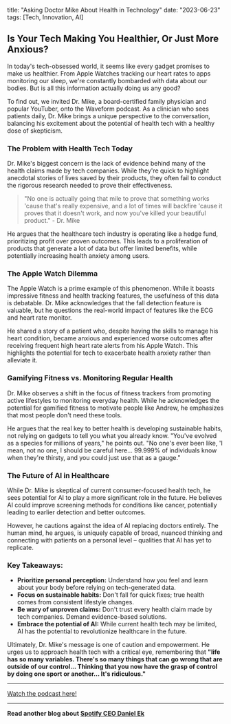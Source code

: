 

title: "Asking Doctor Mike About Health in Technology"
date: "2023-06-23"
tags: [Tech, Innovation, AI]


## Is Your Tech Making You Healthier, Or Just More Anxious?

In today's tech-obsessed world, it seems like every gadget promises to make us healthier. From Apple Watches tracking our heart rates to apps monitoring our sleep, we're constantly bombarded with data about our bodies. But is all this information actually doing us any good?

To find out, we invited Dr. Mike, a board-certified family physician and popular YouTuber, onto the Waveform podcast. As a clinician who sees patients daily, Dr. Mike brings a unique perspective to the conversation, balancing his excitement about the potential of health tech with a healthy dose of skepticism.

### The Problem with Health Tech Today

Dr. Mike's biggest concern is the lack of evidence behind many of the health claims made by tech companies. While they're quick to highlight anecdotal stories of lives saved by their products, they often fail to conduct the rigorous research needed to prove their effectiveness. 

> "No one is actually going that mile to prove that something works 'cause that's really expensive, and a lot of times will backfire 'cause it proves that it doesn't work, and now you've killed your beautiful product." - Dr. Mike

He argues that the healthcare tech industry is operating like a hedge fund, prioritizing profit over proven outcomes. This leads to a proliferation of products that generate a lot of data but offer limited benefits, while potentially increasing health anxiety among users.

### The Apple Watch Dilemma

The Apple Watch is a prime example of this phenomenon. While it boasts impressive fitness and health tracking features, the usefulness of this data is debatable. Dr. Mike acknowledges that the fall detection feature is valuable, but he questions the real-world impact of features like the ECG and heart rate monitor. 

He shared a story of a patient who, despite having the skills to manage his heart condition, became anxious and experienced worse outcomes after receiving frequent high heart rate alerts from his Apple Watch. This highlights the potential for tech to exacerbate health anxiety rather than alleviate it.

### Gamifying Fitness vs. Monitoring Regular Health

Dr. Mike observes a shift in the focus of fitness trackers from promoting active lifestyles to monitoring everyday health. While he acknowledges the potential for gamified fitness to motivate people like Andrew, he emphasizes that most people don't need these tools. 

He argues that the real key to better health is developing sustainable habits, not relying on gadgets to tell you what you already know. "You've evolved as a species for millions of years," he points out. "No one's ever been like, 'I mean, not no one, I should be careful here... 99.999% of individuals know when they're thirsty, and you could just use that as a gauge."

### The Future of AI in Healthcare

While Dr. Mike is skeptical of current consumer-focused health tech, he sees potential for AI to play a more significant role in the future. He believes AI could improve screening methods for conditions like cancer, potentially leading to earlier detection and better outcomes.

However, he cautions against the idea of AI replacing doctors entirely. The human mind, he argues, is uniquely capable of broad, nuanced thinking and connecting with patients on a personal level – qualities that AI has yet to replicate.

### Key Takeaways:

* **Prioritize personal perception:** Understand how you feel and learn about your body before relying on tech-generated data.
* **Focus on sustainable habits:** Don't fall for quick fixes; true health comes from consistent lifestyle changes.
* **Be wary of unproven claims:** Don't trust every health claim made by tech companies. Demand evidence-based solutions.
* **Embrace the potential of AI:** While current health tech may be limited, AI has the potential to revolutionize healthcare in the future.

Ultimately, Dr. Mike's message is one of caution and empowerment. He urges us to approach health tech with a critical eye, remembering that **"life has so many variables. There's so many things that can go wrong that are outside of our control... Thinking that you now have the grasp of control by doing one sport or another... It's ridiculous."**

---

<a href="https://youtube.com/watch?v=B_CSzCer1-4" target="_blank">Watch the podcast here!</a>


---

**Read another blog about [Spotify CEO Daniel Ek](./20230518-danielek-acquired)**
